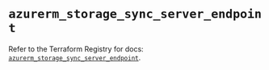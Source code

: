 # `azurerm_storage_sync_server_endpoint`

Refer to the Terraform Registry for docs: [`azurerm_storage_sync_server_endpoint`](https://registry.terraform.io/providers/hashicorp/azurerm/4.38.0/docs/resources/storage_sync_server_endpoint).
